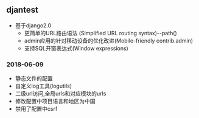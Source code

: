 ## djantest
* 基于django2.0 
    * 更简单的URL路由语法 (Simplified URL routing syntax)--path()
    * admin应用的针对移动设备的优化改进(Mobile-friendly contrib.admin)
    * 支持SQL开窗表达式(Window expressions)
### 2018-06-09
* 静态文件的配置
* 自定义log工具(logutils)
* 二级url访问,全局urls和对应模块的urls
* 修改配置中项目语言和地区为中国
* 禁用了配置中csrf

